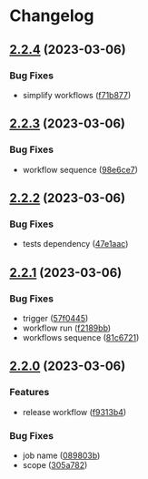 # Changelog

## [2.2.4](https://github.com/filipecorrea/vicinityhash/compare/v2.2.3...v2.2.4) (2023-03-06)


### Bug Fixes

* simplify workflows ([f71b877](https://github.com/filipecorrea/vicinityhash/commit/f71b87743e5a3a1fd67046334e8162d563f9a03f))

## [2.2.3](https://github.com/filipecorrea/vicinityhash/compare/v2.2.2...v2.2.3) (2023-03-06)


### Bug Fixes

* workflow sequence ([98e6ce7](https://github.com/filipecorrea/vicinityhash/commit/98e6ce77cec3091d153e75c0bbbc74140395f25e))

## [2.2.2](https://github.com/filipecorrea/vicinityhash/compare/v2.2.1...v2.2.2) (2023-03-06)


### Bug Fixes

* tests dependency ([47e1aac](https://github.com/filipecorrea/vicinityhash/commit/47e1aac9e4a2fd8aa5fb73ee586e9ea65e9822ff))

## [2.2.1](https://github.com/filipecorrea/vicinityhash/compare/v2.2.0...v2.2.1) (2023-03-06)


### Bug Fixes

* trigger ([57f0445](https://github.com/filipecorrea/vicinityhash/commit/57f0445ff14a87a2da9479b2738e1e09ca822e2b))
* workflow run ([f2189bb](https://github.com/filipecorrea/vicinityhash/commit/f2189bbb075e798c6dc7c740f5685c97b184c13a))
* workflows sequence ([81c6721](https://github.com/filipecorrea/vicinityhash/commit/81c6721bdabab0ad228e9272e23977b389c7d44b))

## [2.2.0](https://github.com/filipecorrea/vicinityhash/compare/v2.1.2...v2.2.0) (2023-03-06)


### Features

* release workflow ([f9313b4](https://github.com/filipecorrea/vicinityhash/commit/f9313b440891df061ee563da9545d68c5721487a))


### Bug Fixes

* job name ([089803b](https://github.com/filipecorrea/vicinityhash/commit/089803b9d6932c7ab9fc9b25f2191d893eeff58c))
* scope ([305a782](https://github.com/filipecorrea/vicinityhash/commit/305a782deaa7bc504f69f2ff60569ae1efcce2a1))
